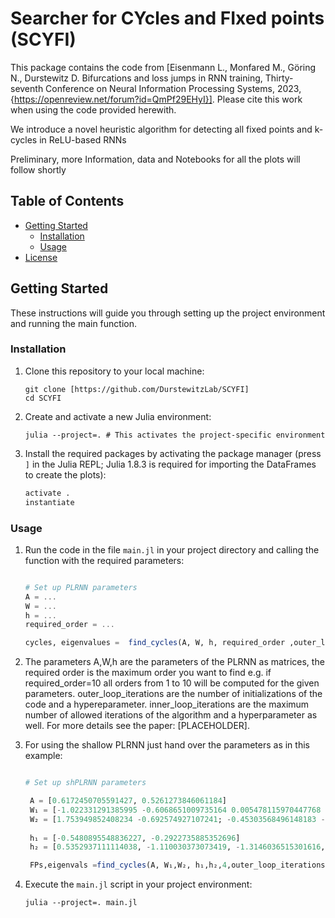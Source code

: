 
# Searcher for CYcles and FIxed points (SCYFI)
This package contains the code from [Eisenmann L., Monfared M., Göring N., Durstewitz D. Bifurcations and loss jumps in RNN training, Thirty-seventh Conference on Neural Information Processing Systems, 2023,
{https://openreview.net/forum?id=QmPf29EHyI}]. Please cite this work when using the code provided herewith.

We introduce a novel heuristic algorithm for detecting all fixed points and k-cycles in ReLU-based RNNs

Preliminary, more Information, data and Notebooks for all the plots will follow shortly
## Table of Contents

- [Getting Started](#getting-started)
  - [Installation](#installation)
  - [Usage](#usage)
- [License](#license)

## Getting Started

These instructions will guide you through setting up the project environment and running the main function.

### Installation

1. Clone this repository to your local machine:

   ```shell
   git clone [https://github.com/DurstewitzLab/SCYFI]
   cd SCYFI
   ```

2. Create and activate a new Julia environment:

   ```shell
   julia --project=. # This activates the project-specific environment
   ```

3. Install the required packages by activating the package manager (press `]` in the Julia REPL; Julia 1.8.3 is required for importing the DataFrames to create the plots):

   ```julia
   activate .
   instantiate
   ```

### Usage

1. Run the code in the file `main.jl` in your project directory and calling the function with the required parameters:

   ```julia

   # Set up PLRNN parameters
   A = ...
   W = ...
   h = ...
   required_order = ...

   cycles, eigenvalues =  find_cycles(A, W, h, required_order ,outer_loop_iterations=100,inner_loop_iterations=500)

   ```
2. The parameters A,W,h are the parameters of the PLRNN as matrices, the required order is the maximum order you want to find e.g. if required_order=10 all orders from 1 to 10 will be computed for the given parameters. outer_loop_iterations are the number of initializations of the code and a hypereparameter. inner_loop_iterations are the maximum number of allowed iterations of the algorithm and a hyperparameter as well. For more details see the paper: [PLACEHOLDER].

3. For using the shallow PLRNN just hand over the parameters as in this example:

   ```julia

   # Set up shPLRNN parameters

    A = [0.6172450705591427, 0.5261273846061184]
    W₁ = [-1.022331291385995 -0.6068651009735164 0.005478115970447768 -0.6765758765817282 0.17667276783032312 -0.37241595029711383 -0.2799681077442852 1.6336122869854053 0.7388068389577566 0.43655916960874785; -0.23031703096807454 -0.155167269588236 1.1743020054655264 1.4693401983283279 -1.141192841208352 0.11938698490497139 0.6192500266755361 0.03950302999313116 -0.9179498107708933 -0.1216362805456489]
    W₂ = [1.753949852408234 -0.692574927107241; -0.45303568496148183 -0.5365936668032565; 0.07984706960954363 -0.48651643130319855; -1.0455124065967838 -0.22986736948781128; 0.048362883726876985 0.8959123953895494; -1.0545422354241465 0.5685368747406444; -0.43826625604171476 -2.1955495493951815; -0.8981129185384389 -0.6454540072455006; 0.6162103523913983 -0.8644618121879155; -1.2236281701654421 -2.059927291272103]
  
    h₁ = [-0.5480895548836227, -0.2922735885352696]
    h₂ = [0.5352937111114038, -1.110030373073419, -1.3146036515301616, 0.2748467715335772, -1.4155203620983157, 0.7891282169615852, -0.13084812694281087, -0.40652418385647066, -0.9383323642698853, -0.9983356016811977]

    FPs,eigenvals =find_cycles(A, W₁,W₂, h₁,h₂,4,outer_loop_iterations=10,inner_loop_iterations=60)

   ```

3. Execute the `main.jl` script in your project environment:

   ```shell
   julia --project=. main.jl
   ```


